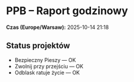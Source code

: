 # PPB – Raport godzinowy
**Czas (Europe/Warsaw):** 2025-10-14 21:18

## Status projektów
- Bezpieczny Pieszy — OK
- Zwolnij przy przejściu — OK
- Odblask ratuje życie — OK

